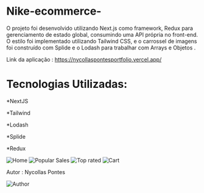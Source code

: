 # Nike-ecommerce-  
O projeto foi desenvolvido utilizando Next.js como framework, Redux para gerenciamento de estado global, consumindo uma API própria no front-end. O estilo foi implementado utilizando Tailwind CSS, e o carrossel de imagens foi construído com Splide e o Lodash para trabalhar com Arrays e Objetos .

Link da aplicação : https://nycollaspontesportfolio.vercel.app/  

# Tecnologias Utilizadas: 

*NextJS

*Tailwind

*Lodash

*Splide

*Redux


![Home](https://github.com/Nycollaspontes/Assets/blob/master/Nike/nike1.png)
![Popular Sales](https://github.com/Nycollaspontes/Assets/blob/master/Nike/nike2.png)
![Top rated](https://github.com/Nycollaspontes/Assets/blob/master/Nike/nike3.png)
![Cart](https://github.com/Nycollaspontes/Assets/blob/master/Nike/nike4.png)




Autor : Nycollas Pontes 

![Author](https://github.com/Nycollaspontes/Assets/blob/master/Minhafoto%20(2).jpeg)

